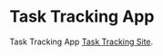 # Task Tracking App

Task Tracking App [Task Tracking Site](https://track-tasks-made-easy.netlify.app/#calender).
